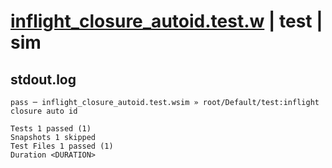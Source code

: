 # [inflight_closure_autoid.test.w](../../../../../tests/valid/inflight_closure_autoid.test.w) | test | sim

## stdout.log
```log
pass ─ inflight_closure_autoid.test.wsim » root/Default/test:inflight closure auto id

Tests 1 passed (1)
Snapshots 1 skipped
Test Files 1 passed (1)
Duration <DURATION>
```

